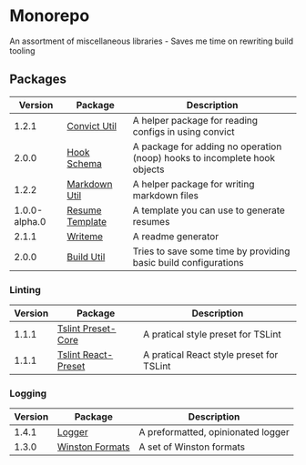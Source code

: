 # Monorepo

An assortment of miscellaneous libraries - Saves me time on rewriting build tooling

## Packages

Version | Package | Description
--- | --- | ---
1.2.1 | [Convict Util](packages\convict-util\README.md) | A helper package for reading configs in using convict
2.0.0 | [Hook Schema](packages\hook-schema\README.md) | A package for adding no operation (noop) hooks to incomplete hook objects
1.2.2 | [Markdown Util](packages\markdown-util\README.md) | A helper package for writing markdown files
1.0.0-alpha.0 | [Resume Template](packages\resume-template\README.md) | A template you can use to generate resumes
2.1.1 | [Writeme](packages\writeme\README.md) | A readme generator
2.0.0 | [Build Util](build-packages\build-util\README.md) | Tries to save some time by providing basic build configurations

### Linting
Version | Package | Description
--- | --- | ---
1.1.1 | [Tslint Preset-Core](packages\tslint-preset-core\README.md) | A pratical style preset for TSLint
1.1.1 | [Tslint React-Preset](packages\tslint-preset-react\README.md) | A pratical React style preset for TSLint

### Logging
Version | Package | Description
--- | --- | ---
1.4.1 | [Logger](packages\logger\README.md) | A preformatted, opinionated logger
1.3.0 | [Winston Formats](packages\winston-formats\README.md) | A set of Winston formats


